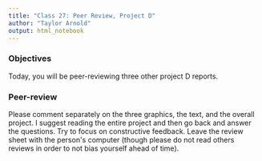 ```yaml
---
title: "Class 27: Peer Review, Project D"
author: "Taylor Arnold"
output: html_notebook
---
```






### Objectives

Today, you will be peer-reviewing three other project D reports. 

### Peer-review

Please comment separately on the three graphics, the text, and the overall
project. I suggest reading the entire project and then go back and answer the
questions. Try to focus on constructive feedback. Leave the review sheet with 
the person's computer (though please do not read others reviews in order to
not bias yourself ahead of time).



